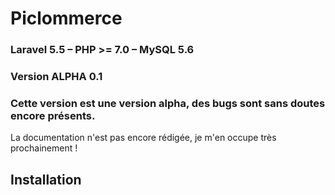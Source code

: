 Piclommerce
===============

### Laravel 5.5 – PHP &gt;= 7.0 – MySQL 5.6
### Version ALPHA 0.1  
### Cette version est une version alpha, des bugs sont sans doutes encore présents.

La documentation n'est pas encore rédigée, je m'en occupe très prochainement !

Installation
-----------
